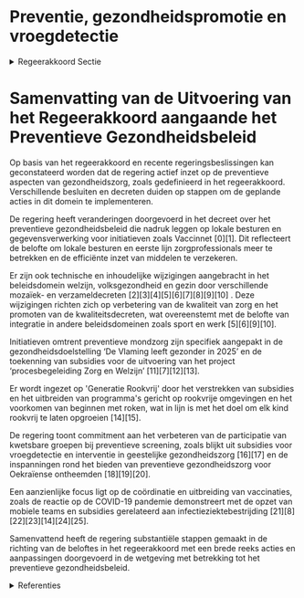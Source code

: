 # Preventie, gezondheidspromotie en vroegdetectie

<details>
        <summary>Regeerakkoord Sectie </summary>
        <p>1.2.3.1 Preventie, gezondheidspromotie en vroegdetectie Beter voorkomen dan genezen. Preventie en vroegdetectie zijn speerpunten binnen het Vlaamse welzijns- en gezondheids-beleid. We herzien het Preventiedecreet met het oog op een efficiënte inzet van de verhoogde middelen en het realiseren van zo groot mogelijke gezondheidswinsten. Door de gezonde keuze de eenvoudigste te maken zetten we op een slimme manier in op preventie. In het decreet hanteren we als leidraad het gebruik van de inzichten van gedragswetenschappen (nudging). We versterken de rol van de lokale besturen en de eerstelijnszones. We betrekken ook de eerstelijnszorgberoepen bij preventieve campagnes. We verzamelen de werkende methodieken en zetten deze gericht in. We onderzoeken nieuwe onderbouwde inzichten in project-fase. Niet-werkende methodieken en acties worden stopgezet. We zorgen ervoor dat de uitvoerende partners voldoende inzetten op registratie, monitoring en gegevensuitwisse-ling. Het preventiebeleid moet meer tastbaar en meetbaar worden, zodat we de finaliteit van het beleid kunnen zien. We koppelen de middelen aan concrete doelstellingen en hun doelmatigheid. We (her)evalueren gezondheidsdoelstel-lingen die moeten inspelen op de actuele trends. In overleg met de partners op het werkveld en op basis van wetenschappelijke evidentie worden deze doelstellingen via voortgangsrapportages verder opgevolgd. We werken samen met de andere beleidsdo-meinen (Sport, Werk, Onderwijs, enz.) in het kader van preventief welzijnsbeleid. Een goede mondhygiëne wordt een nieuwe gezondheidsdoelstelling, zowel voor kinderen (via afspraken met de scholen) als voor mensen die verblijven in residentiële zorgsettings (kinderen, jongeren, ouderen). We zetten in het bijzonder ook in op het bereiken van kwetsbare groepen. We kunnen hiervoor mondhygiënisten inschakelen. We maken werk van de ‘Generatie Rookvrij’, waarbij elk kind geboren vanaf 2019 rookvrij kan opgroeien en niet begint met roken. Op basis van wetenschappelijk onderzoek gaan we na hoe we de preventieve kanker-screening (bijvoorbeeld borstkanker, darmkanker, huidkanker) en de vroegtijdige opsporing van zeldzame ziekten verder kunnen uitbreiden. We focussen hierbij in het bijzonder op het verbeteren van de participatie van kwetsbare groepen. We nemen concrete maatregelen om de verdere opmars van obesitas en diabetes tegen te gaan. We maken gebruik van geïntegreerde coaching programma’s (gewicht, roken, stress, beweging, enzo-voort) om mensen te helpen hun levens-wijze aan te passen. Een geïntegreerde aanpak van seksuele gezondheid moet voldoende aandacht krijgen binnen het gevoerde beleid. We zetten hierbij o.a. in op risicogroepen. We blijven het belang van het Vlaams vaccinatieschema voor de volksgezondheid sterk benadrukken. Daartoe dienen ouders sterk gesensibiliseerd te worden. Dat doen we met intensieve informatie- en sensibilise-ringscampagnes om de burgers te infor-meren over de meerwaarde van vaccinaties en we bestrijden fake news over de gezond-heidsrisico’s ervan. We gaan ook na welke bijkomende vaccinaties gezondheidsecono-misch relevant zijn voor de volksgezondheid. Op basis daarvan bekijken we of het Vlaams vaccinatieschema kan worden uitgebreid. We houden daarbij rekening met het advies van de Hoge Gezondheidsraad. We zorgen voor een betere registratie van griepvaccinatie zowel bij instellingen als bij bedrijven. Voor mensen die werken in de gezond-heidszorgsector of beroepsmatig veel in contact komen met kleine kinderen of andere risicogroepen is de vaccinatie extra belangrijk. Zij hebben een bijzondere verantwoordelijkheid tegenover hun pati-enten die extra kwetsbaar zijn. We drijven de vaccinatiegraad op. In het kader van preventie en gezondheids-bevordering leggen we meer klemtonen op een gezonde omgeving, waarbij milieu en natuur een meer prominente plaats krijgt. Hiervoor is overleg en afstemming nodig met het beleidsdomein Omgeving. Ook een gezonde woon- en schoolomgeving verdienen hierbij de nodige aandacht. </p>
        </details> 

# Samenvatting van de Uitvoering van het Regeerakkoord aangaande het Preventieve Gezondheidsbeleid

Op basis van het regeerakkoord en recente regeringsbeslissingen kan geconstateerd worden dat de regering actief inzet op de preventieve aspecten van gezondheidszorg, zoals gedefinieerd in het regeerakkoord. Verschillende besluiten en decreten duiden op stappen om de geplande acties in dit domein te implementeren.

De regering heeft veranderingen doorgevoerd in het decreet over het preventieve gezondheidsbeleid die nadruk leggen op lokale besturen en gegevensverwerking voor initiatieven zoals Vaccinnet \[0\]\[1\]. Dit reflecteert de belofte om lokale besturen en eerste lijn zorgprofessionals meer te betrekken en de efficiënte inzet van middelen te verzekeren.

Er zijn ook technische en inhoudelijke wijzigingen aangebracht in het beleidsdomein welzijn, volksgezondheid en gezin door verschillende mozaïek- en verzameldecreten \[2\]\[3\]\[4\]\[5\]\[6\]\[7\]\[8\]\[9\]\[10\] . Deze wijzigingen richten zich op verbetering van de kwaliteit van zorg en het promoten van de kwaliteitsdecreten, wat overeenstemt met de belofte van integratie in andere beleidsdomeinen zoals sport en werk \[5\]\[6\]\[9\]\[10\].

Initiatieven omtrent preventieve mondzorg zijn specifiek aangepakt in de gezondheidsdoelstelling ‘De Vlaming leeft gezonder in 2025’ en de toekenning van subsidies voor de uitvoering van het project ‘procesbegeleiding Zorg en Welzijn’ \[11\]\[7\]\[12\]\[13\].

Er wordt ingezet op 'Generatie Rookvrij' door het verstrekken van subsidies en het uitbreiden van programma's gericht op rookvrije omgevingen en het voorkomen van beginnen met roken, wat in lijn is met het doel om elk kind rookvrij te laten opgroeien \[14\]\[15\].

De regering toont commitment aan het verbeteren van de participatie van kwetsbare groepen bij preventieve screening, zoals blijkt uit subsidies voor vroegdetectie en interventie in geestelijke gezondheidszorg \[16\]\[17\] en de inspanningen rond het bieden van preventieve gezondheidszorg voor Oekraïense ontheemden \[18\]\[19\]\[20\].

Een aanzienlijke focus ligt op de coördinatie en uitbreiding van vaccinaties, zoals de reactie op de COVID-19 pandemie demonstreert met de opzet van mobiele teams en subsidies gerelateerd aan infectieziektebestrijding \[21\]\[8\]\[22\]\[23\]\[14\]\[24\]\[25\].

Samenvattend heeft de regering substantiële stappen gemaakt in de richting van de beloftes in het regeerakkoord met een brede reeks acties en aanpassingen doorgevoerd in de wetgeving met betrekking tot het preventieve gezondheidsbeleid.

<details>
        <summary> Referenties</summary>
        **[\[0\]](https://beslissingenvlaamseregering.vlaanderen.be/?search=Wijziging%20decreet%20preventieve%20gezondheidsbeleid&dateOption=select&startDate=2023-09-15T08%3A00%3A00Z&endDate=2023-09-15T08%3A00%3A00Z)** : **(2023-09-15)** Wijziging decreet preventieve gezondheidsbeleid 

**[\[1\]](https://beslissingenvlaamseregering.vlaanderen.be/?search=Wijziging%20decreet%20preventieve%20gezondheidsbeleid&dateOption=select&startDate=2023-04-28T08%3A00%3A00Z&endDate=2023-04-28T08%3A00%3A00Z)** : **(2023-04-28)** Wijziging decreet preventieve gezondheidsbeleid 

**[\[2\]](https://beslissingenvlaamseregering.vlaanderen.be/?search=Moza%C3%AFekdecreet%20beleidsdomein%20Welzijn%2C%20Volksgezondheid%20en%20Gezin&dateOption=select&startDate=2023-03-24T09%3A00%3A00Z&endDate=2023-03-24T09%3A00%3A00Z)** : **(2023-03-24)** Mozaïekdecreet beleidsdomein Welzijn, Volksgezondheid en Gezin 

**[\[3\]](https://beslissingenvlaamseregering.vlaanderen.be/?search=Moza%C3%AFekdecreet%20beleidsdomein%20Welzijn%2C%20Volksgezondheid%20en%20Gezin&dateOption=select&startDate=2023-06-02T08%3A00%3A00Z&endDate=2023-06-02T08%3A00%3A00Z)** : **(2023-06-02)** Mozaïekdecreet beleidsdomein Welzijn, Volksgezondheid en Gezin 

**[\[4\]](https://beslissingenvlaamseregering.vlaanderen.be/?search=Moza%C3%AFekdecreet%20beleidsdomein%20Welzijn%2C%20Volksgezondheid%20en%20Gezin&dateOption=select&startDate=2023-09-15T08%3A00%3A00Z&endDate=2023-09-15T08%3A00%3A00Z)** : **(2023-09-15)** Mozaïekdecreet beleidsdomein Welzijn, Volksgezondheid en Gezin 

**[\[5\]](https://beslissingenvlaamseregering.vlaanderen.be/?search=Kwaliteitsdecreet%20beleidsdomein%20Welzijn%2C%20Volksgezondheid%20en%20Gezin%20%28WVG%29&dateOption=select&startDate=2023-05-05T08%3A00%3A00Z&endDate=2023-05-05T08%3A00%3A00Z)** : **(2023-05-05)** Kwaliteitsdecreet beleidsdomein Welzijn, Volksgezondheid en Gezin (WVG) 

**[\[6\]](https://beslissingenvlaamseregering.vlaanderen.be/?search=Kwaliteitsdecreet%20beleidsdomein%20Welzijn%2C%20Volksgezondheid%20en%20Gezin%20%28WVG%29&dateOption=select&startDate=2023-02-17T09%3A00%3A00Z&endDate=2023-02-17T09%3A00%3A00Z)** : **(2023-02-17)** Kwaliteitsdecreet beleidsdomein Welzijn, Volksgezondheid en Gezin (WVG) 

**[\[7\]](https://beslissingenvlaamseregering.vlaanderen.be/?search=Vlaams%20Instituut%20Gezond%20Leven%20vzw%3A%20verlenging%20project%20procesbegeleiding%20Zorg%20en%20Welzijn%20bij%20voeren%20preventief%20gezondheidsbeleid&dateOption=select&startDate=2022-10-07T08%3A00%3A00Z&endDate=2022-10-07T08%3A00%3A00Z)** : **(2022-10-07)** Vlaams Instituut Gezond Leven vzw: verlenging project procesbegeleiding Zorg en Welzijn bij voeren preventief gezondheidsbeleid 

**[\[8\]](https://beslissingenvlaamseregering.vlaanderen.be/?search=COVID-19%3A%20mobiele%20teams%20infectiebestrijding%20als%20tweedelijnsdefensie%20in%20een%20epidemie&dateOption=select&startDate=2020-09-25T08%3A00%3A00Z&endDate=2020-09-25T08%3A00%3A00Z)** : **(2020-09-25)** COVID-19: mobiele teams infectiebestrijding als tweedelijnsdefensie in een epidemie 

**[\[9\]](https://beslissingenvlaamseregering.vlaanderen.be/?search=Verzameldecreet%20Welzijn%2C%20Volksgezondheid%20en%20Gezin%3A%20naamswijziging%20agentschappen&dateOption=select&startDate=2020-10-09T08%3A00%3A00Z&endDate=2020-10-09T08%3A00%3A00Z)** : **(2020-10-09)** Verzameldecreet Welzijn, Volksgezondheid en Gezin: naamswijziging agentschappen 

**[\[10\]](https://beslissingenvlaamseregering.vlaanderen.be/?search=COVID-19%3A%20herverdeling%20provisie%20tijdelijke%20personeelsuitbreiding%20Infectieziektebestrijding%20door%20middel%20van%20mobiele%20teams&dateOption=select&startDate=2020-06-26T08%3A00%3A00Z&endDate=2020-06-26T08%3A00%3A00Z)** : **(2020-06-26)** COVID-19: herverdeling provisie tijdelijke personeelsuitbreiding Infectieziektebestrijding door middel van mobiele teams 

**[\[11\]](https://beslissingenvlaamseregering.vlaanderen.be/?search=Herziening%20Vlaamse%20Gezondheidsdoelstelling%20%E2%80%98De%20Vlaming%20leeft%20gezonder%20in%202025%E2%80%99&dateOption=select&startDate=2023-05-12T08%3A00%3A00Z&endDate=2023-05-12T08%3A00%3A00Z)** : **(2023-05-12)** Herziening Vlaamse Gezondheidsdoelstelling ‘De Vlaming leeft gezonder in 2025’ 

**[\[12\]](https://beslissingenvlaamseregering.vlaanderen.be/?search=COVID-19%3A%20wijziging%20preventiedecreet%20en%20decreet%20over%20de%20organisatie%20van%20het%20centrale%20en%20lokale%20contactonderzoek%20en%20de%20COVID-19-teams&dateOption=select&startDate=2021-07-16T06%3A00%3A00Z&endDate=2021-07-16T06%3A00%3A00Z)** : **(2021-07-16)** COVID-19: wijziging preventiedecreet en decreet over de organisatie van het centrale en lokale contactonderzoek en de COVID-19-teams 

**[\[13\]](https://beslissingenvlaamseregering.vlaanderen.be/?search=Vlaams%20Instituut%20Gezond%20Leven%20vzw%3A%20wijziging%20subsidie%20procesbegeleiding%20van%20voorzieningen%20en%20diensten%20in%20Zorg%20en%20Welzijn%20bij%20het%20voeren%20van%20een%20preventief%20gezondheidsbeleid&dateOption=select&startDate=2020-12-18T09%3A00%3A00Z&endDate=2020-12-18T09%3A00%3A00Z)** : **(2020-12-18)** Vlaams Instituut Gezond Leven vzw: wijziging subsidie procesbegeleiding van voorzieningen en diensten in Zorg en Welzijn bij het voeren van een preventief gezondheidsbeleid 

**[\[14\]](https://beslissingenvlaamseregering.vlaanderen.be/?search=Vlaams%20Instituut%20voor%20Gezondheidspromotie%20en%20Ziektepreventie%20%28VIGEZ%29%3A%20verlenging%20subsidie%20project%20%E2%80%98Bewegen%20op%20Verwijzing%E2%80%99&dateOption=select&startDate=2020-10-23T08%3A00%3A00Z&endDate=2020-10-23T08%3A00%3A00Z)** : **(2020-10-23)** Vlaams Instituut voor Gezondheidspromotie en Ziektepreventie (VIGEZ): verlenging subsidie project ‘Bewegen op Verwijzing’ 

**[\[15\]](https://beslissingenvlaamseregering.vlaanderen.be/?search=Sciensano%3A%20subsidie%20ontwikkeling%20en%20uitvoering%20preventiebarometer%0A%0A&dateOption=select&startDate=2019-12-20T09%3A00%3A00Z&endDate=2019-12-20T09%3A00%3A00Z)** : **(2019-12-20)** Sciensano: subsidie ontwikkeling en uitvoering preventiebarometer

 

**[\[16\]](https://beslissingenvlaamseregering.vlaanderen.be/?search=Subsidie%20programma%20%27Vroegdetectie%20en%20vroeginterventie%27%20in%20de%20netwerken%20geestelijke%20gezondheidszorg%20voor%20kinderen%20en%20jongeren&dateOption=select&startDate=2022-12-09T09%3A00%3A00Z&endDate=2022-12-09T09%3A00%3A00Z)** : **(2022-12-09)** Subsidie programma 'Vroegdetectie en vroeginterventie' in de netwerken geestelijke gezondheidszorg voor kinderen en jongeren 

**[\[17\]](https://beslissingenvlaamseregering.vlaanderen.be/?search=Subsidie%20programma%20vroegdetectie%20en%20vroeginterventie&dateOption=select&startDate=2022-06-10T08%3A00%3A00Z&endDate=2022-06-10T08%3A00%3A00Z)** : **(2022-06-10)** Subsidie programma vroegdetectie en vroeginterventie 

**[\[18\]](https://beslissingenvlaamseregering.vlaanderen.be/?search=Verderzetting%20van%20het%20preventief%20zorgaanbod%20aan%20de%20Oekra%C3%AFense%20ontheemden%20in%20het%20jaar%202024&dateOption=select&startDate=2023-10-20T08%3A00%3A00Z&endDate=2023-10-20T08%3A00%3A00Z)** : **(2023-10-20)** Verderzetting van het preventief zorgaanbod aan de Oekraïense ontheemden in het jaar 2024 

**[\[19\]](https://beslissingenvlaamseregering.vlaanderen.be/?search=Subsidie%20zorgverleners%20voor%20preventief%20zorgaanbod%20Oekra%C3%AFense%20ontheemden&dateOption=select&startDate=2022-05-06T08%3A00%3A00Z&endDate=2022-05-06T08%3A00%3A00Z)** : **(2022-05-06)** Subsidie zorgverleners voor preventief zorgaanbod Oekraïense ontheemden 

**[\[20\]](https://beslissingenvlaamseregering.vlaanderen.be/?search=Verderzetten%20preventief%20zorgaanbod%20Oekra%C3%AFense%20ontheemden%3A%20oprichting%20centraal%20zorgpunt%20aan%20Eurostation%20in%20Brussel%20en%20subsidie%20voor%20TB%20opvolging&dateOption=select&startDate=2023-01-27T09%3A00%3A00Z&endDate=2023-01-27T09%3A00%3A00Z)** : **(2023-01-27)** Verderzetten preventief zorgaanbod Oekraïense ontheemden: oprichting centraal zorgpunt aan Eurostation in Brussel en subsidie voor TB opvolging 

**[\[21\]](https://beslissingenvlaamseregering.vlaanderen.be/?search=COVID-19%3A%20mobiele%20teams%20infectiebestrijding%20als%20tweedelijnsdefensie%20in%20een%20epidemie&dateOption=select&startDate=2020-07-10T08%3A00%3A00Z&endDate=2020-07-10T08%3A00%3A00Z)** : **(2020-07-10)** COVID-19: mobiele teams infectiebestrijding als tweedelijnsdefensie in een epidemie 

**[\[22\]](https://beslissingenvlaamseregering.vlaanderen.be/?search=Verlenging%20project%20coaching%20van%20bedrijven%20voor%20het%20voeren%20van%20een%20preventief%20gezondheidsbeleid&dateOption=select&startDate=2020-12-18T09%3A00%3A00Z&endDate=2020-12-18T09%3A00%3A00Z)** : **(2020-12-18)** Verlenging project coaching van bedrijven voor het voeren van een preventief gezondheidsbeleid 

**[\[23\]](https://beslissingenvlaamseregering.vlaanderen.be/?search=Sciensano%3A%20subsidie%20tweede%20editie%20Preventiebarometer&dateOption=select&startDate=2023-07-07T09%3A00%3A00Z&endDate=2023-07-07T09%3A00%3A00Z)** : **(2023-07-07)** Sciensano: subsidie tweede editie Preventiebarometer 

**[\[24\]](https://beslissingenvlaamseregering.vlaanderen.be/?search=Preventieve%20gezondheidszorg%3A%20eenmalige%20subsidie%20stijgende%20loonkosten%20%20partnerorganisaties%2C%20organisaties%20met%20terreinwerking%20en%20Logo%E2%80%99s&dateOption=select&startDate=2022-10-21T08%3A00%3A00Z&endDate=2022-10-21T08%3A00%3A00Z)** : **(2022-10-21)** Preventieve gezondheidszorg: eenmalige subsidie stijgende loonkosten  partnerorganisaties, organisaties met terreinwerking en Logo’s 

**[\[25\]](https://beslissingenvlaamseregering.vlaanderen.be/?search=Oproep%20erkenning%20en%20financiering%20Steunpunt%20voor%20Beleidsrelevant%20Onderzoek%20voor%20het%20thema%20%27Omgeving%20en%20Gezondheid%27%20%282022-2027%29&dateOption=select&startDate=2022-12-02T09%3A00%3A00Z&endDate=2022-12-02T09%3A00%3A00Z)** : **(2022-12-02)** Oproep erkenning en financiering Steunpunt voor Beleidsrelevant Onderzoek voor het thema 'Omgeving en Gezondheid' (2022-2027) 
        </details> 

